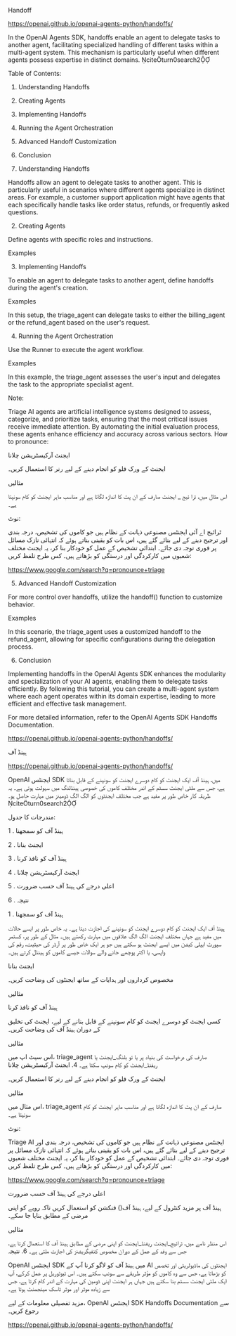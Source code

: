 Handoff

https://openai.github.io/openai-agents-python/handoffs/

In the OpenAI Agents SDK, handoffs enable an agent to delegate tasks to another agent, facilitating specialized handling of different tasks within a multi-agent system. This mechanism is particularly useful when different agents possess expertise in distinct domains. citeturn0search2

Table of Contents:

1.    Understanding Handoffs
2.    Creating Agents
3.    Implementing Handoffs
4.    Running the Agent Orchestration
5.    Advanced Handoff Customization
6.    Conclusion

1. Understanding Handoffs

Handoffs allow an agent to delegate tasks to another agent. This is particularly useful in scenarios where different agents specialize in distinct areas. For example, a customer support application might have agents that each specifically handle tasks like order status, refunds, or frequently asked questions.

2. Creating Agents

Define agents with specific roles and instructions.

Examples

3. Implementing Handoffs

To enable an agent to delegate tasks to another agent, define handoffs during the agent's creation.

Examples

In this setup, the triage_agent can delegate tasks to either the billing_agent or the refund_agent based on the user's request.

4. Running the Agent Orchestration

Use the Runner to execute the agent workflow.

Examples

In this example, the triage_agent assesses the user's input and delegates the task to the appropriate specialist agent.

Note:

Triage AI agents are artificial intelligence systems designed to assess, categorize, and prioritize tasks, ensuring that the most critical issues receive immediate attention. By automating the initial evaluation process, these agents enhance efficiency and accuracy across various sectors. How to pronounce:


 ایجنٹ آرکیسٹریشن چلانا

 ایجنٹ کے ورک فلو کو انجام دینے کے لیے رنر کا استعمال کریں۔

 مثالیں

 اس مثال میں، ٹرا ئیج _ ایجنٹ صارف کے ان پٹ کا اندازہ لگاتا ہے اور مناسب ماہر ایجنٹ کو کام سونپتا ہے۔

 نوٹ:

 ٹرائیج اے آئی ایجنٹس مصنوعی ذہانت کے نظام ہیں جو کاموں کی تشخیص، درجہ بندی اور ترجیح دینے کے لیے بنائے گئے ہیں، اس بات کو یقینی بناتے ہوئے کہ انتہائی نازک مسائل پر فوری     توجہ دی جائے۔ ابتدائی تشخیص کے عمل کو خودکار بنا کر، یہ ایجنٹ مختلف شعبوں میں کارکردگی اور درستگی کو بڑھاتے ہیں۔ کس طرح تلفظ کریں:

https://www.google.com/search?q=pronounce+triage

5. Advanced Handoff Customization

For more control over handoffs, utilize the handoff() function to customize behavior.

Examples


In this scenario, the triage_agent uses a customized handoff to the refund_agent, allowing for specific configurations during the delegation process.

6. Conclusion

Implementing handoffs in the OpenAI Agents SDK enhances the modularity and specialization of your AI agents, enabling them to delegate tasks efficiently. By following this tutorial, you can create a multi-agent system where each agent operates within its domain expertise, leading to more efficient and effective task management.

For more detailed information, refer to the OpenAI Agents SDK Handoffs Documentation.

https://openai.github.io/openai-agents-python/handoffs/


ہینڈ آف

https://openai.github.io/openai-agents-python/handoffs/

OpenAI ایجنٹس SDK میں، ہینڈ آف ایک ایجنٹ کو کام دوسرے ایجنٹ کو سونپنے کے قابل بناتا ہے، جس سے ملٹی ایجنٹ سسٹم کے اندر مختلف کاموں کی خصوصی ہینڈلنگ میں سہولت ہوتی ہے۔ یہ طریقہ کار خاص طور پر مفید ہے جب مختلف ایجنٹوں کو الگ الگ ڈومینز میں مہارت حاصل ہو۔ citeturn0search2

مندرجات کا جدول: 

 1 . ہینڈ آف کو سمجھنا 

 2 . ایجنٹ بنانا 

 3 . ہینڈ آف کو نافذ کرنا 

 4 . ایجنٹ آرکیسٹریشن چلانا 

 5 . اعلی درجے کی ہینڈ آف حسب ضرورت 

 6 . نتیجہ 


 1 . ہینڈ آف کو سمجھنا

ہینڈ آف ایک ایجنٹ کو کام دوسرے ایجنٹ کو سونپنے کی اجازت دیتا ہے۔ یہ خاص طور پر ایسے حالات میں مفید ہے جہاں مختلف ایجنٹ الگ الگ علاقوں میں مہارت رکھتے ہیں۔ مثال کے طور پر، کسٹمر سپورٹ ایپلی کیشن میں ایسے ایجنٹ ہو سکتے ہیں جو ہر ایک خاص طور پر آرڈر کی حیثیت، رقم کی واپسی، یا اکثر پوچھے جانے والے سوالات جیسے کاموں کو ہینڈل کرتے ہیں۔ 

ایجنٹ بنانا

مخصوص کرداروں اور ہدایات کے ساتھ ایجنٹوں کی وضاحت کریں۔

مثالیں 

ہینڈ آف کو نافذ کرنا

کسی ایجنٹ کو دوسرے ایجنٹ کو کام سونپنے کے قابل بنانے کے لیے، ایجنٹ کی تخلیق کے دوران ہینڈ آف کی وضاحت کریں۔

مثالیں

اس سیٹ اپ میں، triage_agent صارف کی درخواست کی بنیاد پر یا تو بلنگ_ایجنٹ یا ریفنڈ_ایجنٹ کو کام سونپ سکتا ہے۔ 4. ایجنٹ آرکیسٹریشن چلانا

ایجنٹ کے ورک فلو کو انجام دینے کے لیے رنر کا استعمال کریں۔

مثالیں

اس مثال میں، triage_agent صارف کے ان پٹ کا اندازہ لگاتا ہے اور مناسب ماہر ایجنٹ کو کام سونپتا ہے۔

نوٹ:

Triage AI ایجنٹس مصنوعی ذہانت کے نظام ہیں جو کاموں کی تشخیص، درجہ بندی اور ترجیح دینے کے لیے بنائے گئے ہیں، اس بات کو یقینی بناتے ہوئے کہ انتہائی نازک مسائل پر فوری توجہ دی جائے۔ ابتدائی تشخیص کے عمل کو خودکار بنا کر، یہ ایجنٹ مختلف شعبوں میں کارکردگی اور درستگی کو بڑھاتے ہیں۔ کس طرح تلفظ کریں:

https://www.google.com/search?q=pronounce+triage 

اعلی درجے کی ہینڈ آف حسب ضرورت

ہینڈ آف پر مزید کنٹرول کے لیے، ہینڈ آف() فنکشن کو استعمال کریں تاکہ رویے کو اپنی مرضی کے مطابق بنایا جا سکے۔

مثالیں

اس منظر نامے میں، ٹرائیج_ایجنٹ ریفنڈ_ایجنٹ کو اپنی مرضی کے مطابق ہینڈ آف کا استعمال کرتا ہے، جس سے وفد کے عمل کے دوران مخصوص کنفیگریشنز کی اجازت ملتی ہے۔ 6. نتیجہ

OpenAI ایجنٹس SDK میں ہینڈ آف کو لاگو کرنا آپ کے AI ایجنٹوں کی ماڈیولریٹی اور تخصص کو بڑھاتا ہے، جس سے وہ کاموں کو مؤثر طریقے سے سونپ سکتے ہیں۔ اس ٹیوٹوریل پر عمل کرکے، آپ ایک ملٹی ایجنٹ سسٹم بنا سکتے ہیں جہاں ہر ایجنٹ اپنی ڈومین کی مہارت کے اندر کام کرتا ہے، جس سے زیادہ موثر اور موثر ٹاسک مینجمنٹ ہوتا ہے۔

مزید تفصیلی معلومات کے لیے، OpenAI ایجنٹس SDK Handoffs Documentation سے رجوع کریں۔

https://openai.github.io/openai-agents-python/handoffs/

